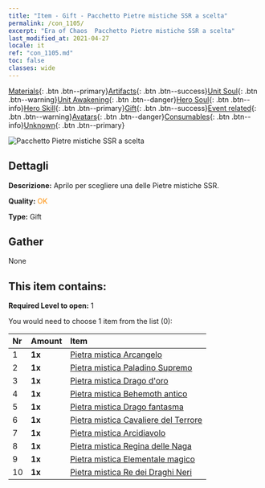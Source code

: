 ```yaml
---
title: "Item - Gift - Pacchetto Pietre mistiche SSR a scelta"
permalink: /con_1105/
excerpt: "Era of Chaos  Pacchetto Pietre mistiche SSR a scelta"
last_modified_at: 2021-04-27
locale: it
ref: "con_1105.md"
toc: false
classes: wide
---
```

 [Materials](/ItemsIT/){: .btn .btn--primary}[Artifacts](/ItemsIT/Artifacts/){: .btn .btn--success}[Unit Soul](/ItemsIT/UnitSoul/){: .btn .btn--warning}[Unit Awakening](/ItemsIT/UnitAwakening/){: .btn .btn--danger}[Hero Soul](/ItemsIT/HeroSoul/){: .btn .btn--info}[Hero Skill](/ItemsIT/HeroSkill/){: .btn .btn--primary}[Gift](/ItemsIT/Gift/){: .btn .btn--success}[Event related](/ItemsIT/Events/){: .btn .btn--warning}[Avatars](/ItemsIT/Avatars/){: .btn .btn--danger}[Consumables](/ItemsIT/Consumables/){: .btn .btn--info}[Unknown](/ItemsIT/Unknown/){: .btn .btn--primary}

 ![Pacchetto Pietre mistiche SSR a scelta](/images/t/i_907560.png)

## Dettagli
 **Descrizione:** Aprilo per scegliere una delle Pietre mistiche SSR.

 **Quality:** <span style="color: #FF8C00">OK</span>

 **Type:** Gift

## Gather

  None

## This item contains:

 **Required Level to open:** 1

 You would need to choose 1 item from the list (0):

  | Nr | Amount |     Item    |
  |:---|:-------|:------------|
  | 1 |  **1x** | [Pietra mistica Arcangelo](/ItemsIT/unt_288/) |  | 
  | 2 |  **1x** | [Pietra mistica Paladino Supremo](/ItemsIT/unt_289/) |  | 
  | 3 |  **1x** | [Pietra mistica Drago d'oro](/ItemsIT/unt_295/) |  | 
  | 4 |  **1x** | [Pietra mistica Behemoth antico](/ItemsIT/unt_311/) |  | 
  | 5 |  **1x** | [Pietra mistica Drago fantasma](/ItemsIT/unt_303/) |  | 
  | 6 |  **1x** | [Pietra mistica Cavaliere del Terrore](/ItemsIT/unt_302/) |  | 
  | 7 |  **1x** | [Pietra mistica Arcidiavolo](/ItemsIT/unt_318/) |  | 
  | 8 |  **1x** | [Pietra mistica Regina delle Naga](/ItemsIT/unt_325/) |  | 
  | 9 |  **1x** | [Pietra mistica Elementale magico](/ItemsIT/unt_347/) |  | 
  | 10 |  **1x** | [Pietra mistica Re dei Draghi Neri](/ItemsIT/unt_334/) |  | 
